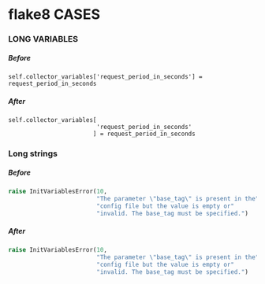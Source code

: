 # flake8 CASES

### LONG VARIABLES

##### Before
```
self.collector_variables['request_period_in_seconds'] = request_period_in_seconds
```
##### After
```
self.collector_variables[
                         'request_period_in_seconds'
                        ] = request_period_in_seconds
```

### Long strings

##### Before
```python
raise InitVariablesError(10,
                         "The parameter \"base_tag\" is present in the"
                         "config file but the value is empty or"
                         "invalid. The base_tag must be specified.")
```
##### After
```python
raise InitVariablesError(10,
						 "The parameter \"base_tag\" is present in the"
                         "config file but the value is empty or"
                         "invalid. The base_tag must be specified.")
```

